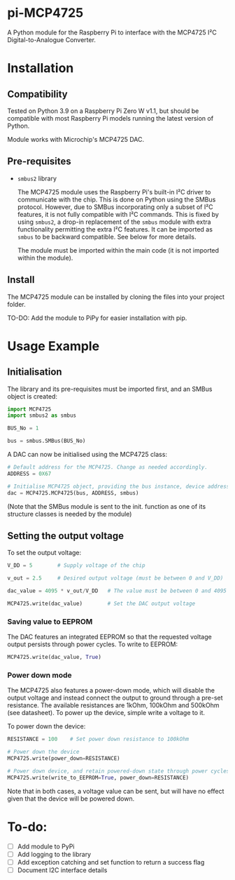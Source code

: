 pi-MCP4725
================

A Python module for the Raspberry Pi to interface with the MCP4725 I²C Digital-to-Analogue Converter.

# Installation

## Compatibility

Tested on Python 3.9 on a Raspberry Pi Zero W v1.1, but should be compatible with most Raspberry Pi models running the latest version of Python.

Module works with Microchip's MCP4725 DAC.

## Pre-requisites

- `smbus2` library

	The MCP4725 module uses the Raspberry Pi's built-in I²C driver to communicate with the chip. This is done on Python using the SMBus protocol. However, due to SMBus incorporating only a subset of I²C features, it is not fully compatible with I²C commands. This is fixed by using `smbus2`, a drop-in replacement of the `smbus` module with extra functionality permitting the extra I²C features. It can be imported as `smbus` to be backward compatible. See below for more details.

	The module must be imported within the main code (it is not imported within the module).

## Install

The MCP4725 module can be installed by cloning the files into your project folder.

TO-DO: Add the module to PiPy for easier installation with pip.


# Usage Example

## Initialisation

The library and its pre-requisites must be imported first, and an SMBus object is created:

```python
import MCP4725
import smbus2 as smbus

BUS_No = 1

bus = smbus.SMBus(BUS_No)
```

A DAC can now be initialised using the MCP4725 class:

```python
# Default address for the MCP4725. Change as needed accordingly.
ADDRESS = 0X67

# Initialise MCP4725 object, providing the bus instance, device address and smbus module
dac = MCP4725.MCP4725(bus, ADDRESS, smbus)
```

(Note that the SMBus module is sent to the init. function as one of its structure classes is needed by the module)

## Setting the output voltage

To set the output voltage:

```python
V_DD = 5 		# Supply voltage of the chip

v_out = 2.5		# Desired output voltage (must be between 0 and V_DD)

dac_value = 4095 * v_out/V_DD	# The value must be between 0 and 4095 (i.e. 12 bits)

MCP4725.write(dac_value)		# Set the DAC output voltage
```

### Saving value to EEPROM

The DAC features an integrated EEPROM so that the requested voltage output persists through power cycles. To write to EEPROM:

```python
MCP4725.write(dac_value, True)
```

### Power down mode

The MCP4725 also features a power-down mode, which will disable the output voltage and instead connect the output to ground through a pre-set resistance. The available resistances are 1kOhm, 100kOhm and 500kOhm (see datasheet). To power up the device, simple write a voltage to it.

To power down the device:

```python
RESISTANCE = 100	# Set power down resistance to 100kOhm

# Power down the device
MCP4725.write(power_down=RESISTANCE)

# Power down device, and retain powered-down state through power cycles:
MCP4725.write(write_to_EEPROM=True, power_down=RESISTANCE)
```

Note that in both cases, a voltage value can be sent, but will have no effect given that the device will be powered down.

# To-do:

- [ ] Add module to PyPi
- [ ] Add logging to the library
- [ ] Add exception catching and set function to return a success flag
- [ ] Document I2C interface details